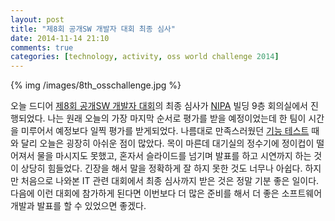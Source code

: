 ```yaml
---
layout: post
title: "제8회 공개SW 개발자 대회 최종 심사"
date: 2014-11-14 21:10
comments: true
categories: [technology, activity, oss world challenge 2014]
---
```


{% img /images/8th_osschallenge.jpg %}

오늘 드디어 [제8회 공개SW 개발자 대회](/blog/2014/06/27/8th-oss-challenge/)의 최종 심사가 [NIPA](http://www.nipa.kr/main.html) 빌딩 9층 회의실에서 진행되었다. 나는 원래 오늘의 가장 마지막 순서로 평가를 받을 예정이었는데 한 팀이 시간을 미루어서 예정보다 일찍 평가를 받게되었다. 나름대로 만족스러웠던 [기능 테스트](/blog/2014/10/24/oss-challenge-function-test/) 때와 달리 오늘은 굉장히 아쉬운 점이 많았다. 목이 마른데 대기실의 정수기에 정이컵이 떨어져서 물을 마시지도 못했고, 혼자서 슬라이드를 넘기며 발표를 하고 시연까지 하는 것이 상당히 힘들었다. 긴장을 해서 말을 정확하게 잘 하지 못한 것도 너무나 아쉽다. 하지만 처음으로 나와본 IT 관련 대회에서 최종 심사까지 받은 것은 정말 기분 좋은 일이다. 다음에 이런 대회에 참가하게 된다면 이번보다 더 많은 준비를 해서 더 좋은 소프트웨어 개발과 발표를 할 수 있었으면 좋겠다.